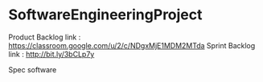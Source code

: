 # SoftwareEngineeringProject
Product Backlog link : https://classroom.google.com/u/2/c/NDgxMjE1MDM2MTda
Sprint Backlog link : http://bit.ly/3bCLp7y

Spec software

